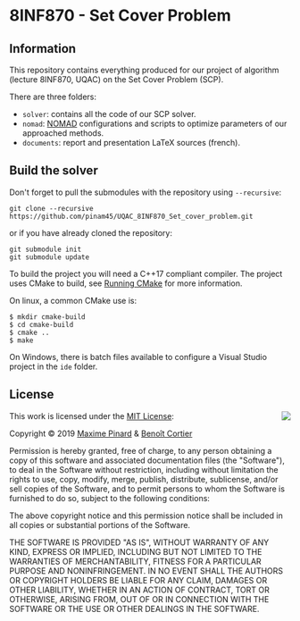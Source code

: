 # 8INF870 - Set Cover Problem

## Information

This repository contains everything produced for our project of algorithm (lecture 8INF870, UQAC) on the Set Cover Problem (SCP).

There are three folders:

- `solver`: contains all the code of our SCP solver.
- `nomad`: [NOMAD](https://www.gerad.ca/nomad/) configurations and scripts to optimize parameters of our approached methods.
- `documents`: report and presentation LaTeX sources (french).

## Build the solver

Don't forget to pull the submodules with the repository using ``--recursive``:

    git clone --recursive https://github.com/pinam45/UQAC_8INF870_Set_cover_problem.git

or if you have already cloned the repository:

    git submodule init
    git submodule update

To build the project you will need a C++17 compliant compiler. The project uses CMake to build, see [Running CMake](https://cmake.org/runningcmake/) for more information.

On linux, a common CMake use is:

	$ mkdir cmake-build
	$ cd cmake-build
	$ cmake ..
	$ make


On Windows, there is batch files available to configure a Visual Studio project in the ``ide`` folder.

## License

<img align="right" src="http://opensource.org/trademarks/opensource/OSI-Approved-License-100x137.png">

This work is licensed under the [MIT License](http://opensource.org/licenses/MIT):

Copyright &copy; 2019 [Maxime Pinard](https://github.com/pinam45) & [Benoît Cortier](https://github.com/CBenoit)

Permission is hereby granted, free of charge, to any person obtaining a copy of this software and associated documentation files (the "Software"), to deal in the Software without restriction, including without limitation the rights to use, copy, modify, merge, publish, distribute, sublicense, and/or sell copies of the Software, and to permit persons to whom the Software is furnished to do so, subject to the following conditions:

The above copyright notice and this permission notice shall be included in all copies or substantial portions of the Software.

THE SOFTWARE IS PROVIDED "AS IS", WITHOUT WARRANTY OF ANY KIND, EXPRESS OR IMPLIED, INCLUDING BUT NOT LIMITED TO THE WARRANTIES OF MERCHANTABILITY, FITNESS FOR A PARTICULAR PURPOSE AND NONINFRINGEMENT. IN NO EVENT SHALL THE AUTHORS OR COPYRIGHT HOLDERS BE LIABLE FOR ANY CLAIM, DAMAGES OR OTHER LIABILITY, WHETHER IN AN ACTION OF CONTRACT, TORT OR OTHERWISE, ARISING FROM, OUT OF OR IN CONNECTION WITH THE SOFTWARE OR THE USE OR OTHER DEALINGS IN THE SOFTWARE.
